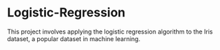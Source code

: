 # Logistic-Regression
This project involves applying the logistic regression algorithm to the Iris dataset, a popular dataset in machine learning.
